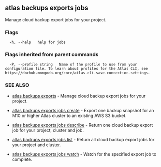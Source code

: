 ## atlas backups exports jobs

Manage cloud backup export jobs for your project.






### Flags

```
  -h, --help   help for jobs

```


### Flags inherited from parent commands

```
  -P, --profile string   Name of the profile to use from your configuration file. To learn about profiles for the Atlas CLI, see https://dochub.mongodb.org/core/atlas-cli-save-connection-settings.

```

### SEE ALSO


* [atlas backups exports](atlas_backups_exports.md)	- Manage cloud backup export jobs for your project.

* [atlas backups exports jobs create](atlas_backups_exports_jobs_create.md)	- Export one backup snapshot for an M10 or higher Atlas cluster to an existing AWS S3 bucket.

* [atlas backups exports jobs describe](atlas_backups_exports_jobs_describe.md)	- Return one cloud backup export job for your project, cluster and job.

* [atlas backups exports jobs list](atlas_backups_exports_jobs_list.md)	- Return all cloud backup export jobs for your project and cluster.

* [atlas backups exports jobs watch](atlas_backups_exports_jobs_watch.md)	- Watch for the specified export job to complete.



